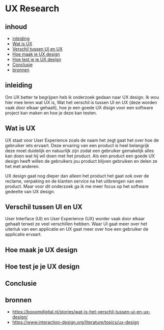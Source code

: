 # UX Research

## inhoud

- [inleiding](https://github.com/davey2206/Portfolio_Semester_3/blob/main/Documentatie/Research/UX_Research.md#inleiding)
- [Wat is UX](https://github.com/davey2206/Portfolio_Semester_3/blob/main/Documentatie/Research/UX_Research.md#wat-is-ux)
- [Verschil tussen UI en UX](https://github.com/davey2206/Portfolio_Semester_3/blob/main/Documentatie/Research/UX_Research.md#verschil-tussen-ui-en-ux)
- [Hoe maak je UX design](https://github.com/davey2206/Portfolio_Semester_3/blob/main/Documentatie/Research/UX_Research.md#hoe-maak-je-ux-design)
- [Hoe test je je UX design](https://github.com/davey2206/Portfolio_Semester_3/blob/main/Documentatie/Research/UX_Research.md#hoe-test-je-je-ux-design)
- [Conclusie](https://github.com/davey2206/Portfolio_Semester_3/blob/main/Documentatie/Research/UX_Research.md#conclusie)
- [bronnen](https://github.com/davey2206/Portfolio_Semester_3/blob/main/Documentatie/Research/UX_Research.md#bronnen)

## inleiding

Om UX better te begrijpen heb ik onderzoek gedaan naar UX design. Ik wou hier mee leren wat UX is, Wat het verschil is tussen UI en UX (deze worden vaak door elkaar gehaalt), hoe je een goede UX disign voor een software project kan maken en hoe je deze kan testen.

## Wat is UX

UX staat voor User Experience zoals de naam het zegt gaat het over hoe de gebruiker iets ervaart. Deze ervaring van een product is heel belangrijk deze moet duidelijk en natuurlijk zijn zodat een gebruiker gemakelijk alles kan doen wat hij wil doen met het product. Als een product een goede UX design heeft willen de gebruikers jou product blijven gebruiken en delen ze het met anderen. 

UX design gaat nog dieper dan alleen het product het gaat ook over de reclame, verpaking en de klanten service na het uitbrengen van een product. Maar voor dit onderzoek ga ik me meer focus op het software gedeelte van UX design.

## Verschil tussen UI en UX

User Interface (UI) en User Experience (UX) worder vaak door elkaar gehaalt terwel ze veel verschillen hebben. Waar UI gaat meer over het uiterluk van een applicatie en UX gaat meer over hoe een gebruiker de applicatie ervaart.

## Hoe maak je UX design

## Hoe test je je UX design

## Conclusie

## bronnen
- https://booomdigital.nl/stories/wat-is-het-verschil-tussen-ui-en-ux-design/
- https://www.interaction-design.org/literature/topics/ux-design
